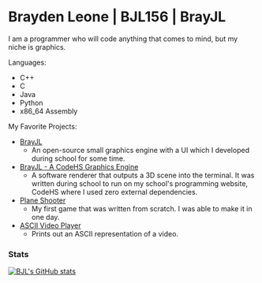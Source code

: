 # Brayden Leone | BJL156 | BrayJL

I am a programmer who will code anything that comes to mind, but my niche is graphics.

Languages:
- C++
- C
- Java
- Python
- x86_64 Assembly

My Favorite Projects:
- [BrayJL](https://github.com/BJL156/BrayJL)
  - An open-source small graphics engine with a UI which I developed during school for some time.
- [BrayJL - A CodeHS Graphics Engine](https://github.com/BJL156/School-Graphics-Engine/)
  - A software renderer that outputs a 3D scene into the terminal. It was written during school to run on my school's programming website, CodeHS where I used zero external dependencies.
- [Plane Shooter](https://github.com/BJL156/Plane-Shooter)
  - My first game that was written from scratch. I was able to make it in one day.
- [ASCII Video Player](https://github.com/BJL156/ASCII-Video-Player)
  - Prints out an ASCII representation of a video.


### Stats
[![BJL's GitHub stats](https://github-readme-stats.vercel.app/api?username=bjl156&show_icons=true&theme=dark)](https://github.com/bjl156/github-readme-stats)
